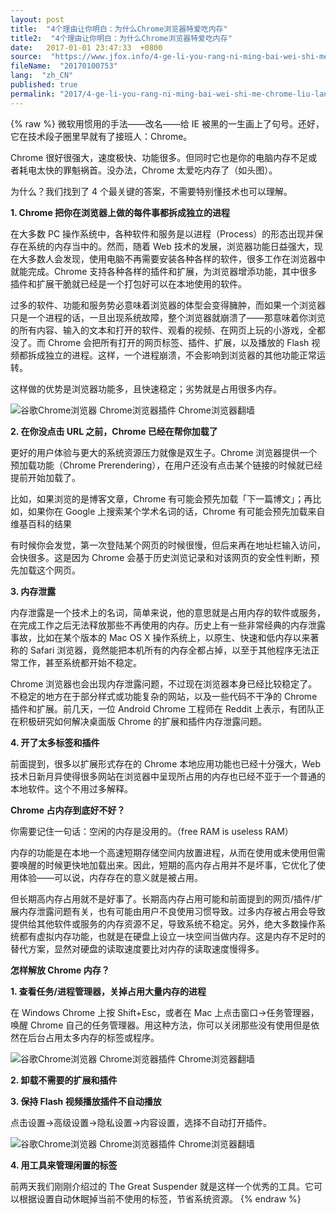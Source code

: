 ```yaml
---
layout: post
title:  "4个理由让你明白：为什么Chrome浏览器特爱吃内存"
title2:  "4个理由让你明白：为什么Chrome浏览器特爱吃内存"
date:   2017-01-01 23:47:33  +0800
source:  "https://www.jfox.info/4-ge-li-you-rang-ni-ming-bai-wei-shi-me-chrome-liu-lan-qi-te-ai-chi-na-cun.html"
fileName:  "20170100753"
lang:  "zh_CN"
published: true
permalink: "2017/4-ge-li-you-rang-ni-ming-bai-wei-shi-me-chrome-liu-lan-qi-te-ai-chi-na-cun.html"
---
```

{% raw %}
微软用惯用的手法——改名——给 IE 被黑的一生画上了句号。还好，它在技术段子圈里早就有了接班人：Chrome。

Chrome 很好很强大，速度极快、功能很多。但同时它也是你的电脑内存不足或者耗电太快的罪魁祸首。没办法，Chrome 太爱吃内存了（如头图）。

为什么？我们找到了 4 个最关键的答案，不需要特别懂技术也可以理解。

**1. Chrome 把你在浏览器上做的每件事都拆成独立的进程**

在大多数 PC 操作系统中，各种软件和服务是以进程（Process）的形态出现并保存在系统的内存当中的。然而，随着 Web 技术的发展，浏览器功能日益强大，现在大多数人会发现，使用电脑不再需要安装各种各样的软件，很多工作在浏览器中就能完成。Chrome 支持各种各样的插件和扩展，为浏览器增添功能，其中很多插件和扩展干脆就已经是一个打包好可以在本地使用的软件。

过多的软件、功能和服务势必意味着浏览器的体型会变得臃肿，而如果一个浏览器只是一个进程的话，一旦出现系统故障，整个浏览器就崩溃了——那意味着你浏览的所有内容、输入的文本和打开的软件、观看的视频、在网页上玩的小游戏，全都没了。而 Chrome 会把所有打开的网页标签、插件、扩展，以及播放的 Flash 视频都拆成独立的进程。这样，一个进程崩溃，不会影响到浏览器的其他功能正常运转。

这样做的优势是浏览器功能多，且快速稳定；劣势就是占用很多内存。

![谷歌Chrome浏览器 Chrome浏览器插件 Chrome浏览器翻墙](19c79d7.png)

**2. 在你没点击 URL 之前，Chrome 已经在帮你加载了**

更好的用户体验与更大的系统资源压力就像是双生子。Chrome 浏览器提供一个预加载功能（Chrome Prerendering），在用户还没有点击某个链接的时候就已经提前开始加载了。

比如，如果浏览的是博客文章，Chrome 有可能会预先加载「下一篇博文」；再比如，如果你在 Google 上搜索某个学术名词的话，Chrome 有可能会预先加载来自维基百科的结果

有时候你会发觉，第一次登陆某个网页的时候很慢，但后来再在地址栏输入访问，会快很多。这是因为 Chrome 会基于历史浏览记录和对该网页的安全性判断，预先加载这个网页。

**3. 内存泄露**

内存泄露是一个技术上的名词，简单来说，他的意思就是占用内存的软件或服务，在完成工作之后无法释放那些不再使用的内存。历史上有一些非常经典的内存泄露事故，比如在某个版本的 Mac OS X 操作系统上，以原生、快速和低内存以来著称的 Safari 浏览器，竟然能把本机所有的内存全都占掉，以至于其他程序无法正常工作，甚至系统都开始不稳定。

Chrome 浏览器也会出现内存泄露问题，不过现在浏览器本身已经比较稳定了。不稳定的地方在于部分样式或功能复杂的网站，以及一些代码不干净的 Chrome 插件和扩展。前几天，一位 Android Chrome 工程师在 Reddit 上表示，有团队正在积极研究如何解决桌面版 Chrome 的扩展和插件内存泄露问题。

**4. 开了太多标签和插件**

前面提到，很多以扩展形式存在的 Chrome 本地应用功能也已经十分强大，Web 技术日新月异使得很多网站在浏览器中呈现所占用的内存也已经不亚于一个普通的本地软件。这个不用过多解释。

**Chrome 占内存到底好不好？**

你需要记住一句话：空闲的内存是没用的。（free RAM is useless RAM）

内存的功能是在本地一个高速短期存储空间内放置进程，从而在使用或未使用但需要唤醒的时候更快地加载出来。因此，短期的高内存占用并不是坏事，它优化了使用体验——可以说，内存存在的意义就是被占用。

但长期高内存占用就不是好事了。长期高内存占用可能和前面提到的网页/插件/扩展内存泄露问题有关，也有可能由用户不良使用习惯导致。过多内存被占用会导致提供给其他软件或服务的内存资源不足，导致系统不稳定。另外，绝大多数操作系统都有虚拟内存功能，也就是在硬盘上设立一块空间当做内存。这是内存不足时的替代方案，显然对硬盘的读取速度要比对内存的读取速度慢得多。

**怎样解放 Chrome 内存？**

**1. 查看任务/进程管理器，关掉占用大量内存的进程**

在 Windows Chrome 上按 Shift+Esc，或者在 Mac 上点击窗口→任务管理器，唤醒 Chrome 自己的任务管理器。用这种方法，你可以关闭那些没有使用但是依然在后台占用太多内存的标签或程序。

![谷歌Chrome浏览器 Chrome浏览器插件 Chrome浏览器翻墙](432de6a.png)

**2. 卸载不需要的扩展和插件**

**3. 保持 Flash 视频播放插件不自动播放**

点击设置→高级设置→隐私设置→内容设置，选择不自动打开插件。

![谷歌Chrome浏览器 Chrome浏览器插件 Chrome浏览器翻墙](c471ccf.png)

**4. 用工具来管理闲置的标签**

前两天我们刚刚介绍过的 The Great Suspender 就是这样一个优秀的工具。它可以根据设置自动休眠掉当前不使用的标签，节省系统资源。
{% endraw %}